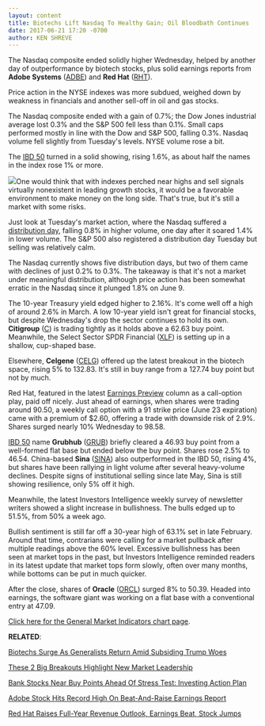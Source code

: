```yaml
---
layout: content
title: Biotechs Lift Nasdaq To Healthy Gain; Oil Bloodbath Continues
date: 2017-06-21 17:20 -0700
author: KEN SHREVE
---
```








The Nasdaq composite ended solidly higher Wednesday, helped by another day of outperformance by biotech stocks, plus solid earnings reports from **Adobe Systems** ([ADBE](https://research.investors.com/quote.aspx?symbol=ADBE)) and **Red Hat** ([RHT](https://research.investors.com/quote.aspx?symbol=RHT)).


Price action in the NYSE indexes was more subdued, weighed down by weakness in financials and another sell-off in oil and gas stocks.


The Nasdaq composite ended with a gain of 0.7%; the Dow Jones industrial average lost 0.3% and the S&P 500 fell less than 0.1%. Small caps performed mostly in line with the Dow and S&P 500, falling 0.3%. Nasdaq volume fell slightly from Tuesday's levels. NYSE volume rose a bit.


The [IBD 50](https://www.investors.com/stock-lists/ibd-50/ibd-50-performance/) turned in a solid showing, rising 1.6%, as about half the names in the index rose 1% or more.


![](https://www.investors.com/wp-content/uploads/2017/06/MP062117-162x300.png)One would think that with indexes perched near highs and sell signals virtually nonexistent in leading growth stocks, it would be a favorable environment to make money on the long side. That's true, but it's still a market with some risks.


Just look at Tuesday's market action, where the Nasdaq suffered a [distribution day](http://education.investors.com/lesson.aspx?id=735759&sourceid=735764), falling 0.8% in higher volume, one day after it soared 1.4% in lower volume. The S&P 500 also registered a distribution day Tuesday but selling was relatively calm.


The Nasdaq currently shows five distribution days, but two of them came with declines of just 0.2% to 0.3%. The takeaway is that it's not a market under meaningful distribution, although price action has been somewhat erratic in the Nasdaq since it plunged 1.8% on June 9.


The 10-year Treasury yield edged higher to 2.16%. It's come well off a high of around 2.6% in March. A low 10-year yield isn't great for financial stocks, but despite Wednesday's drop the sector continues to hold its own. **Citigroup** ([C](https://research.investors.com/quote.aspx?symbol=C)) is trading tightly as it holds above a 62.63 buy point. Meanwhile, the Select Sector SPDR Financial ([XLF](https://research.investors.com/quote.aspx?symbol=XLF)) is setting up in a shallow, cup-shaped base.


Elsewhere, **Celgene** ([CELG](https://research.investors.com/quote.aspx?symbol=CELG)) offered up the latest breakout in the biotech space, rising 5% to 132.83. It's still in buy range from a 127.74 buy point but not by much.


Red Hat, featured in the latest [Earnings Preview](https://www.investors.com/research/earnings-preview/software-firms-adobe-red-hat-oracle-in-earnings-spotlight/) column as a call-option play, paid off nicely. Just ahead of earnings, when shares were trading around 90.50, a weekly call option with a 91 strike price (June 23 expiration) came with a premium of $2.60, offering a trade with downside risk of 2.9%. Shares surged nearly 10% Wednesday to 98.58.


[IBD 50](https://www.investors.com/stock-lists/ibd-50/ibd-50-performance/) name **Grubhub** ([GRUB](https://research.investors.com/quote.aspx?symbol=GRUB)) briefly cleared a 46.93 buy point from a well-formed flat base but ended below the buy point. Shares rose 2.5% to 46.54. China-based **Sina** ([SINA](https://research.investors.com/quote.aspx?symbol=SINA)) also outperformed in the IBD 50, rising 4%, but shares have been rallying in light volume after several heavy-volume declines. Despite signs of institutional selling since late May, Sina is still showing resilience, only 5% off it high.


Meanwhile, the latest Investors Intelligence weekly survey of newsletter writers showed a slight increase in bullishness. The bulls edged up to 51.5%, from 50% a week ago.


Bullish sentiment is still far off a 30-year high of 63.1% set in late February. Around that time, contrarians were calling for a market pullback after multiple readings above the 60% level. Excessive bullishness has been seen at market tops in the past, but Investors Intelligence reminded readers in its latest update that market tops form slowly, often over many months, while bottoms can be put in much quicker.


After the close, shares of **Oracle** ([ORCL](https://research.investors.com/quote.aspx?symbol=ORCL)) surged 8% to 50.39. Headed into earnings, the software giant was working on a flat base with a conventional entry at 47.09.


[Click here for the General Market Indicators chart page](https://www.investors.com/wp-content/uploads/2017/06/IBD2106152536GMI.pdf).


**RELATED**:


[Biotechs Surge As Generalists Return Amid Subsiding Trump Woes](https://www.investors.com/news/technology/biotechs-surge-as-generalists-return-amid-subsiding-trump-woes/)


[These 2 Big Breakouts Highlight New Market Leadership](https://www.investors.com/market-trend/stock-market-today/these-2-big-breakouts-highlight-new-market-leadership-sp-500-futures/)


[Bank Stocks Near Buy Points Ahead Of Stress Test: Investing Action Plan](https://www.investors.com/research/investing-action-plan/bank-stocks-near-buy-points-ahead-of-stress-test-investing-action-plan/)


[Adobe Stock Hits Record High On Beat-And-Raise Earnings Report](https://www.investors.com/news/technology/adobe-stock-hits-record-high-on-beat-and-raise-q2-report/)


[Red Hat Raises Full-Year Revenue Outlook, Earnings Beat, Stock Jumps](https://www.investors.com/news/technology/red-hat-cloud-q1-earnings-beat-miss-expectations/)




